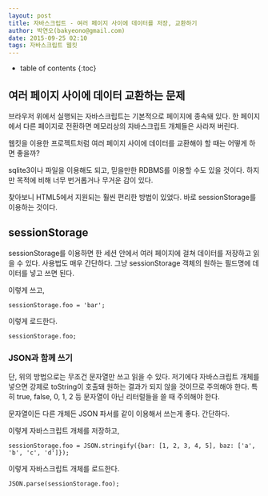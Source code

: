```yaml
---
layout: post
title: 자바스크립트 - 여러 페이지 사이에 데이터를 저장, 교환하기
author: 박연오(bakyeono@gmail.com)
date: 2015-09-25 02:10
tags: 자바스크립트 웹킷
---
```

* table of contents
{:toc}

## 여러 페이지 사이에 데이터 교환하는 문제

브라우저 위에서 실행되는 자바스크립트는 기본적으로 페이지에 종속돼 있다. 한 페이지에서 다른 페이지로 전환하면 메모리상의 자바스크립트 개체들은 사라져 버린다.

웹킷을 이용한 프로젝트처럼 여러 페이지 사이에 데이터를 교환해야 할 때는 어떻게 하면 좋을까?

sqlite3이나 파일을 이용해도 되고, 믿을만한 RDBMS를 이용할 수도 있을 것이다. 하지만 목적에 비해 너무 번거롭거나 무거운 감이 있다.

찾아보니 HTML5에서 지원되는 훨씬 편리한 방법이 있었다. 바로 sessionStorage를 이용하는 것이다.

## sessionStorage

sessionStorage를 이용하면 한 세션 안에서 여러 페이지에 걸쳐 데이터를 저장하고 읽을 수 있다. 사용법도 매우 간단하다. 그냥 sessionStorage 객체의 원하는 필드명에 데이터를 넣고 쓰면 된다.

이렇게 쓰고,

    sessionStorage.foo = 'bar';

이렇게 로드한다.

    sessionStorage.foo;

### JSON과 함께 쓰기

단, 위의 방법으로는 무조건 문자열만 쓰고 읽을 수 있다. 저기에다 자바스크립트 개체를 넣으면 강제로 toString이 호출돼 원하는 결과가 되지 않을 것이므로 주의해야 한다. 특히 true, false, 0, 1, 2 등 문자열이 아닌 리터럴들을 쓸 때 주의해야 한다.

문자열이든 다른 개체든 JSON 파서를 같이 이용해서 쓰는게 좋다. 간단하다.

이렇게 자바스크립트 개체를 저장하고,

    sessionStorage.foo = JSON.stringify({bar: [1, 2, 3, 4, 5], baz: ['a', 'b', 'c', 'd']});

이렇게 자바스크립트 개체를 로드한다.

    JSON.parse(sessionStorage.foo);

